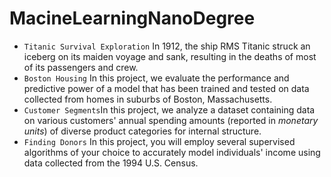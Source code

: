 # MacineLearningNanoDegree

* ```Titanic Survival Exploration``` In 1912, the ship RMS Titanic struck an iceberg on its maiden voyage and sank, resulting in the deaths of most of its passengers and crew.  
* ```Boston Housing``` In this project, we evaluate the performance and predictive power of a model that has been trained and tested on data collected from homes in suburbs of Boston, Massachusetts.    
* ```Customer Segments```In this project, we analyze a dataset containing data on various customers' annual spending amounts (reported in *monetary units*) of diverse product categories for internal structure.  
* ```Finding Donors``` In this project, you will employ several supervised algorithms of your choice to accurately model individuals' income using data collected from the 1994 U.S. Census.